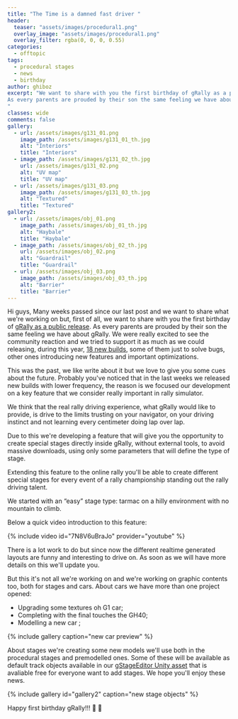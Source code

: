 ```yaml
---
title: "The Time is a damned fast driver "
header:
  teaser: "assets/images/procedural1.png"
  overlay_image: "assets/images/procedural1.png"
  overlay_filter: rgba(0, 0, 0, 0.55)
categories: 
  - offtopic
tags:
  - procedural stages
  - news
  - birthday
author: ghiboz
excerpt: "We want to share with you the first birthday of gRally as a public release. 
As every parents are prouded by their son the same feeling we have about gRally. 
"
classes: wide
comments: false
gallery:
  - url: /assets/images/g131_01.png
    image_path: /assets/images/g131_01_th.jpg
    alt: "Interiors"
    title: "Interiors"
  - image_path: /assets/images/g131_02_th.jpg
    url: /assets/images/g131_02.png
    alt: "UV map"
    title: "UV map"
  - url: /assets/images/g131_03.png
    image_path: /assets/images/g131_03_th.jpg
    alt: "Textured"
    title: "Textured"
gallery2:
  - url: /assets/images/obj_01.png
    image_path: /assets/images/obj_01_th.jpg
    alt: "Haybale"
    title: "Haybale"
  - image_path: /assets/images/obj_02_th.jpg
    url: /assets/images/obj_02.png
    alt: "Guardrail"
    title: "Guardrail"
  - url: /assets/images/obj_03.png
    image_path: /assets/images/obj_03_th.jpg
    alt: "Barrier"
    title: "Barrier"
---
```


Hi guys, 
Many weeks passed since our last post and we want to share what we're working on but, first of all, we want to share with you the first birthday of [gRally as a public release](https://store.steampowered.com/app/605760/gRally). 
As every parents are prouded by their son the same feeling we have about gRally. 
We were really excited to see the community reaction and we tried to support it as much as we could releasing, during this year, [18 new builds](https://changelog.grally.net/), some of them just to solve bugs, other ones introducing new features and important optimizations.


This was the past, we like write about it but we love to give you some cues about the future. 
Probably you've noticed that in the last weeks we released new builds with lower frequency, the reason is we focused our development on a key feature that we consider really important in rally simulator. 


We think that the real rally driving experience, what gRally would like to provide, is drive to the limits trusting on your navigator, on your driving instinct and not learning every centimeter doing lap over lap. 


Due to this we're developing a feature that will give you the opportunity to create special stages directly inside gRally, without external tools, to avoid massive downloads, using only some parameters that will define the type of stage. 


Extending this feature to the online rally you'll be able to create different special stages for every event of a rally championship standing out the rally driving talent. 


We started with an “easy” stage type: tarmac on a hilly environment with no mountain to climb. 


Below a quick video introduction to this feature:

{% include video id="7N8V6uBraJo" provider="youtube" %}

There is a lot work to do but since now the different realtime generated layouts are funny and interesting to drive on. 
As soon as we will have more details on this we'll update you. 

But this it's not all we're working on and we're working on graphic contents too, both for stages and cars. 
About cars we have more than one project opened:

 - Upgrading some textures oh G1 car;
 - Completing with the final touches the GH40;
 - Modelling a new car ;

{% include gallery caption="new car preview" %}

About stages we're creating some new models we'll use both in the procedural stages and premodelled ones. 
Some of these will be available as default track objects available in our [gStageEditor Unity asset](https://github.com/gRally/gStageEditor) that is avaliable free for everyone want to add stages. 
We hope you'll enjoy these news. 

{% include gallery id="gallery2" caption="new stage objects" %}

Happy first birthday gRally!!! :champagne: :gift: 



